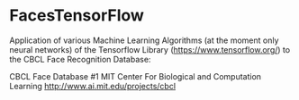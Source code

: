 # FacesTensorFlow

Application of various Machine Learning Algorithms (at the moment only neural networks) of the Tensorflow Library (https://www.tensorflow.org/) to the CBCL Face Recognition Database:

CBCL Face Database #1
MIT Center For Biological and Computation Learning
http://www.ai.mit.edu/projects/cbcl
